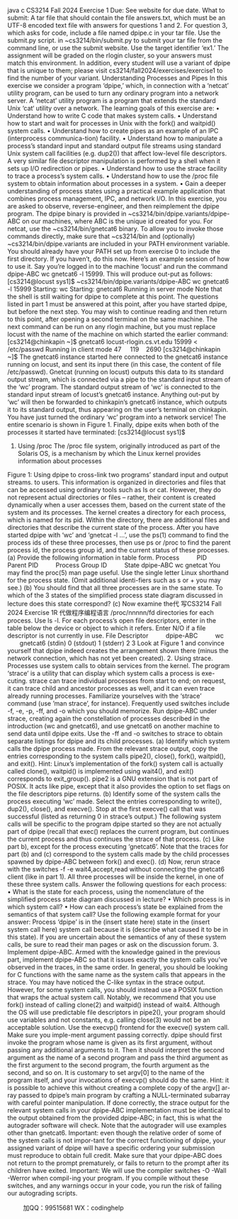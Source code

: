 java c
CS3214 Fall 2024 
Exercise 1
Due: See website for due date.
What to submit: A tar file that should contain the file answers.txt, which must be an UTF-8 encoded text file with answers for questions 1 and 2. For question 3, which asks for code, include a file named dpipe.c in your tar file.
Use the submit.py script. in ~cs3214/bin/submit.py to submit your tar file from the command line, or use the submit website. Use the target identifier ‘ex1.’
The assignment will be graded on the rlogin cluster, so your answers must match this environment. In addition, every student will use a variant of dpipe that is unique to them; please visit cs3214/fall2024/exercises/exercise1 to find the number of your variant.
Understanding Processes and Pipes 
In this exercise we consider a program ‘dpipe,’ which, in connection with a ‘netcat’ utility program, can be used to turn any ordinary program into a network server. A ‘netcat’ utility program is a program that extends the standard Unix ‘cat‘ utility over a network.
The learning goals of this exercise are:
• Understand how to write C code that makes system calls.
• Understand how to start and wait for processes in Unix with the fork() and waitpid() system calls.
• Understand how to create pipes as an example of an IPC (interprocess communica-tion) facility.
• Understand how to manipulate a process’s standard input and standard output file streams using standard Unix system call facilities (e.g. dup2()) that affect low-level file descriptors. A very similar file descriptor manipulation is performed by a shell when it sets up I/O redirection or pipes.
• Understand how to use the strace facility to trace a process’s system calls.
• Understand how to use the /proc file system to obtain information about processes in a system.
• Gain a deeper understanding of process states using a practical example application that combines process management, IPC, and network I/O.
In this exercise, you are asked to observe, reverse-engineer, and then reimplement the dpipe program. The dpipe binary is provided in ~cs3214/bin/dpipe.variants/dpipe-ABC on our machines, where ABC is the unique id created for you. For netcat, use the ~cs3214/bin/gnetcat6 binary.
To allow you to invoke those commands directly, make sure that ~cs3214/bin and (optionally) ~cs3214/bin/dpipe.variants are included in your PATH environment variable. You should already have your PATH set up from exercise 0 to include the first directory. If you haven’t, do this now.
Here’s an example session of how to use it. Say you’re logged in to the machine ‘locust’ and run the command dpipe-ABC wc gnetcat6 -l 15999. This will produce out-put as follows:
[cs3214@locust sys1]$ ~cs3214/bin/dpipe.variants/dpipe-ABC wc gnetcat6 -l 15999
Starting: wc
Starting: gnetcat6
Running in server mode
Note that the shell is still waiting for dpipe to complete at this point. The questions listed in part 1 must be answered at this point, after you have started dpipe, but before the next step. You may wish to continue reading and then return to this point, after opening a second terminal on the same machine.
The next command can be run on any rlogin machine, but you must replace locust with the name of the machine on which started the earlier command:
[cs3214@chinkapin ~]$ gnetcat6 locust-rlogin.cs.vt.edu 15999 < /etc/passwd
Running in client mode
47     119    2690
[cs3214@chinkapin ~]$
The gnetcat6 instance started here connected to the gnetcat6 instance running on locust, and sent its input there (in this case, the content of file /etc/passwd). Gnetcat (running on locust) outputs this data to its standard output stream, which is connected via a pipe to the standard input stream of the ‘wc’ program. The standard output stream of ‘wc’ is connected to the standard input stream of locust’s gnetcat6 instance. Anything out-put by ‘wc’ will then be forwarded to chinkapin’s gnetcat6 instance, which outputs it to its standard output, thus appearing on the user’s terminal on chinkapin. You have just turned the ordinary ‘wc’ program into a network service! The entire scenario is shown in Figure 1.
Finally, dpipe exits when both of the processes it started have terminated:
[cs3214@locust sys1]$
1. Using /proc The /proc file system, originally introduced as part of the Solaris OS, is a mechanism by which the Linux kernel provides information about processes

Figure 1: Using dpipe to cross-link two programs’ standard input and output streams.
to users. This information is organized in directories and files that can be accessed using ordinary tools such as ls or cat. However, they do not represent actual directories or files – rather, their content is created dynamically when a user accesses them, based on the current state of the system and its processes. The kernel creates a directory for each process, which is named for its pid. Within the directory, there are additional files and directories that describe the current state of the process.
After you have started dpipe with ‘wc’ and ‘gnetcat -l ...’, use the ps(1) command to find the process ids of these three processes, then use ps or /proc to find the parent process id, the process group id, and the current status of these processes.
(a) Provide the following information in table form.
Process          PID          Parent PID          Process Group ID          State
dpipe-ABC
wc
gnetcat
You may find the proc(5) man page useful.
Use the single letter Linux shorthand for the process state. (Omit additional identi-fiers such as s or + you may see.)
(b) You should find that all three processes are in the same state. To which of the 3 states of the simplified process state diagram discussed in lecture does this state correspond?
(c) Now examine the代 写CS3214 Fall 2024 Exercise 1R
代做程序编程语言 /proc/nnnnn/fd directories for each process. Use ls -l. For each process’s open file descriptors, enter in the table below the device or object to which it refers. Enter N/O if a file descriptor is not currently in use.
File Descriptor          dpipe-ABC          wc           gnetcat6
(stdin) 0
(stdout) 1
(stderr) 2
3
Look at Figure 1 and convince yourself that dpipe indeed creates the arrangement shown there (minus the network connection, which has not yet been created).
2. Using strace. Processes use system calls to obtain services from the kernel. The program ‘strace’ is a utility that can display which system calls a process is exe-cuting. strace can trace individual processes from start to end; on request, it can trace child and ancestor processes as well, and it can even trace already running processes. Familiarize yourselves with the ‘strace’ command (use ’man strace’, for instance). Frequently used switches include -f, -e, -p, -ff, and -o which you should memorize.
Run dpipe-ABC under strace, creating again the constellation of processes described in the introduction (wc and gnetcat6), and use gnetcat6 on another machine to send data until dpipe exits. Use the -ff and -o switches to strace to obtain separate listings for dpipe and its child processes.
(a) Identify which system calls the dpipe process made. From the relevant strace output, copy the entries corresponding to the system calls pipe2(), close(), fork(), waitpid(), and exit().
Hint: Linux’s implementation of the fork() system call is actually called clone(), waitpid() is implemented using wait4(), and exit() corresponds to exit_group().
pipe2 is a GNU extension that is not part of POSIX. It acts like pipe, except that it also provides the option to set flags on the file descriptors pipe returns.
(b) Identify some of the system calls the process executing ‘wc’ made. Select the entries corresponding to write(), dup2(), close(), and execve(). Stop at the first execve() call that was successful (listed as returning 0 in strace’s output.) The following system calls will be specific to the program dpipe started so they are not actually part of dpipe (recall that exec() replaces the current program, but continues the current process and thus continues the strace of that process.
(c) Like part b), except for the process executing ‘gnetcat6’.
Note that the traces for part (b) and (c) correspond to the system calls made by the child processes spawned by dpipe-ABC between fork() and exec().
(d) Now, rerun strace with the switches -f -e wait4,accept,read without connecting the gnetcat6 client (like in part 1). All three processes will be inside the kernel, in one of these three system calls. Answer the following questions for each process:
• What is the state for each process, using the nomenclature of the simplified process state diagram discussed in lecture?
• Which process is in which system call?
• How can each process’s state be explained from the semantics of that system call?
Use the following example format for your answer: Process ‘dpipe’ is in the (insert state here) state in the (insert system call here) system call because it is (describe what caused it to be in this state).
If you are uncertain about the semantics of any of these system calls, be sure to read their man pages or ask on the discussion forum.
3. Implement dpipe-ABC.
Armed with the knowledge gained in the previous part, implement dpipe-ABC so that it issues exactly the system calls you’ve observed in the traces, in the same order.
In general, you should be looking for C functions with the same name as the system calls that appears in the strace. You may have noticed the C-like syntax in the strace output. However, for some system calls, you should instead use a POSIX function that wraps the actual system call. Notably, we recommend that you use fork() instead of calling clone(2) and waitpid() instead of wait4.
Although the OS will use predictable file descriptors in pipe2(), your program should use variables and not constants, e.g. calling close(3) would not be an acceptable solution.
Use the execvp() frontend for the execve() system call. Make sure you imple-ment argument passing correctly. dpipe should first invoke the program whose name is given as its first argument, without passing any additional arguments to it. Then it should interpret the second argument as the name of a second program and pass the third argument as the first argument to the second program, the fourth argument as the second, and so on. It is customary to set argv[0] to the name of the program itself, and your invocations of execvp() should do the same. Hint: it is possible to achieve this without creating a complete copy of the argv[] ar-ray passed to dpipe’s main program by crafting a NULL-terminated subarray with careful pointer manipulation.
If done correctly, the strace output for the relevant system calls in your dpipe-ABC implementation must be identical to the output obtained from the provided dpipe-ABC; in fact, this is what the autograder software will check. Note that the autograder will use examples other than gnetcat6.
Important: even though the relative order of some of the system calls is not impor-tant for the correct functioning of dpipe, your assigned variant of dpipe will have a specific ordering your submission must reproduce to obtain full credit.
Make sure that your dpipe-ABC does not return to the prompt prematurely, or fails to return to the prompt after its children have exited.
Important: We will use the compiler switches -O -Wall -Werror when compil-ing your program. If you compile without these switches, and any warnings occur in your code, you run the risk of failing our autograding scripts.





         
加QQ：99515681  WX：codinghelp
